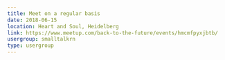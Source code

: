 ```yaml
---
title: Meet on a regular basis
date: 2018-06-15
location: Heart and Soul, Heidelberg
link: https://www.meetup.com/back-to-the-future/events/hmcmfpyxjbtb/
usergroup: smalltalkrn
type: usergroup
---
```

